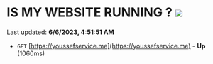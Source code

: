 # IS MY WEBSITE RUNNING ? [![](https://img.shields.io/static/v1?label=Sponsor&message=%E2%9D%A4&logo=GitHub&color=%23fe8e86)](https://github.com/sponsors/<username>)

Last updated: **6/6/2023, 4:51:51 AM**

- `GET` [https://youssefservice.me](https://youssefservice.me) - **Up** (1060ms)
